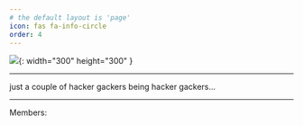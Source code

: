 ```yaml
---
# the default layout is 'page'
icon: fas fa-info-circle
order: 4
---
```

![](/assets/img/media/avatar.jpg){: width="300" height="300" }

---

just a couple of hacker gackers being hacker gackers...

---
Members: